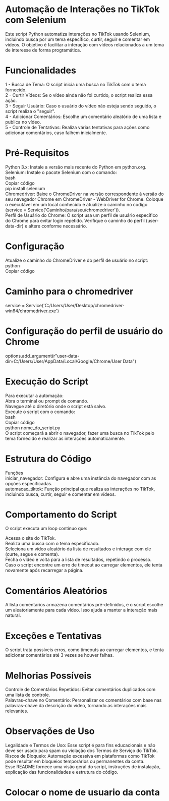 # Automação de Interações no TikTok com Selenium

Este script Python automatiza interações no TikTok usando Selenium, incluindo busca por um tema específico, curtir, seguir e comentar em vídeos. O objetivo é facilitar a interação com vídeos relacionados a um tema de interesse de forma programática.

# Funcionalidades

1 - Busca de Tema: O script inicia uma busca no TikTok com o tema fornecido.<br>
2 - Curtir Vídeos: Se o vídeo ainda não foi curtido, o script realiza essa ação.<br>
3 - Seguir Usuário: Caso o usuário do vídeo não esteja sendo seguido, o script realiza o "seguir".<br>
4 - Adicionar Comentários: Escolhe um comentário aleatório de uma lista e publica no vídeo.<br>
5 - Controle de Tentativas: Realiza várias tentativas para ações como adicionar comentários, caso falhem inicialmente.<br>

# Pré-Requisitos

Python 3.x: Instale a versão mais recente do Python em python.org.<br>
Selenium: Instale o pacote Selenium com o comando:<br>
bash<br>
Copiar código<br>
pip install selenium<br>
Chromedriver: Baixe o ChromeDriver na versão correspondente à versão do seu navegador Chrome em ChromeDriver - WebDriver for Chrome. Coloque o executável em um local conhecido e atualize o caminho no código (service = Service('Caminho/para/seu/chromedriver')).<br>
Perfil de Usuário do Chrome: O script usa um perfil de usuário específico do Chrome para evitar login repetido. Verifique o caminho do perfil (user-data-dir) e altere conforme necessário.<br>


# Configuração

Atualize o caminho do ChromeDriver e do perfil de usuário no script:<br>
python<br>
Copiar código<br>
# Caminho para o chromedriver<br>
service = Service('C:/Users/User/Desktop/chromedriver-win64/chromedriver.exe')<br>

# Configuração do perfil de usuário do Chrome
options.add_argument(r"user-data-dir=C:/Users/User/AppData/Local/Google/Chrome/User Data")<br>

# Execução do Script<br>

Para executar a automação:<br>
Abra o terminal ou prompt de comando.<br>
Navegue até o diretório onde o script está salvo.<br>
Execute o script com o comando:<br>
bash<br>
Copiar código<br>
python nome_do_script.py<br>
O script começará a abrir o navegador, fazer uma busca no TikTok pelo tema fornecido e realizar as interações automaticamente.<br>

# Estrutura do Código<br>

Funções<br>
iniciar_navegador: Configura e abre uma instância do navegador com as opções especificadas.<br>
automacao_tiktok: Função principal que realiza as interações no TikTok, incluindo busca, curtir, seguir e comentar em vídeos.

# Comportamento do Script<br>
O script executa um loop contínuo que:<br>

Acessa o site do TikTok.<br>
Realiza uma busca com o tema especificado.<br>
Seleciona um vídeo aleatório da lista de resultados e interage com ele (curte, segue e comenta).<br>
Fecha o vídeo e volta para a lista de resultados, repetindo o processo.<br>
Caso o script encontre um erro de timeout ao carregar elementos, ele tenta novamente após recarregar a página.<br>

# Comentários Aleatórios<br>
A lista comentarios armazena comentários pré-definidos, e o script escolhe um aleatoriamente para cada vídeo. Isso ajuda a manter a interação mais natural.<br>

# Exceções e Tentativas<br>
O script trata possíveis erros, como timeouts ao carregar elementos, e tenta adicionar comentários até 3 vezes se houver falhas.<br>

# Melhorias Possíveis<br>
Controle de Comentários Repetidos: Evitar comentários duplicados com uma lista de controle.<br>
Palavras-chave no Comentário: Personalizar os comentários com base nas palavras-chave da descrição do vídeo, tornando as interações mais relevantes.<br>

# Observações de Uso<br>
Legalidade e Termos de Uso: Esse script é para fins educacionais e não deve ser usado para spam ou violação dos Termos de Serviço do TikTok.<br>
Riscos de Bloqueio: Automação excessiva em plataformas como TikTok pode resultar em bloqueios temporários ou permanentes da conta.<br>
Esse README fornece uma visão geral do script, instruções de instalação, explicação das funcionalidades e estrutura do código.<br>

# Colocar o nome de usuario da conta
